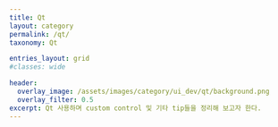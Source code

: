 ```yaml
---
title: Qt
layout: category
permalink: /qt/
taxonomy: Qt

entries_layout: grid
#classes: wide

header:
  overlay_image: /assets/images/category/ui_dev/qt/background.png
  overlay_filter: 0.5
excerpt: Qt 사용하며 custom control 및 기타 tip들을 정리해 보고자 한다.
---
```

